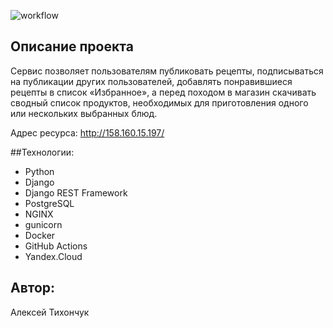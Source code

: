 ![workflow](https://github.com/AlexeyTikhonchuk/foodgram-project-react/actions/workflows/foodgram_workflow.yml/badge.svg)

## Описание проекта
Сервис позволяет пользователям публиковать рецепты,
подписываться на публикации других пользователей, 
добавлять понравившиеся рецепты в список «Избранное»,
а перед походом в магазин скачивать сводный список продуктов,
необходимых для приготовления одного или нескольких выбранных блюд.

Адрес ресурса: http://158.160.15.197/

##Технологии: 
- Python
- Django
- Django REST Framework
- PostgreSQL
- NGINX
- gunicorn
- Docker
- GitHub Actions
- Yandex.Cloud

## Автор:
Алексей Тихончук